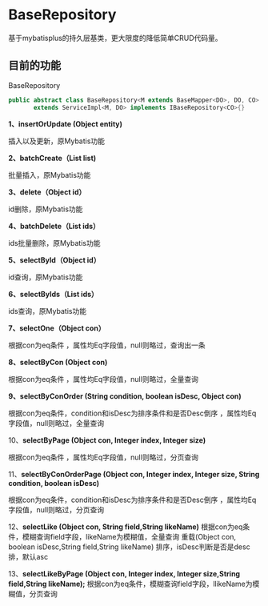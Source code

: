 # BaseRepository

基于mybatisplus的持久层基类，更大限度的降低简单CRUD代码量。

## 目前的功能

BaseRepository

```JAVA
public abstract class BaseRepository<M extends BaseMapper<DO>, DO, CO>
       extends ServiceImpl<M, DO> implements IBaseRepository<CO>{}
```



**1、insertOrUpdate (Object entity)**

插入以及更新，原Mybatis功能

**2、batchCreate（List list)**

批量插入，原Mybatis功能

**3、delete（Object id）**

id删除，原Mybatis功能

**4、batchDelete（List ids）**

ids批量删除，原Mybatis功能

**5、selectById（Object id）**

id查询，原Mybatis功能

**6、selectByIds（List ids）**

ids查询，原Mybatis功能

**7、selectOne（Object con）**

根据con为eq条件 ，属性均Eq字段值，null则略过，查询出一条

**8、selectByCon (Object con)**

根据con为eq条件 ，属性均Eq字段值，null则略过，全量查询

**9、selectByConOrder (String condition, boolean isDesc, Object con)**

根据con为eq条件，condition和isDesc为排序条件和是否Desc倒序 ，属性均Eq字段值，null则略过，全量查询

10、**selectByPage (Object con, Integer index, Integer size)**

根据con为eq条件 ，属性均Eq字段值，null则略过，分页查询

11、**selectByConOrderPage (Object con, Integer index, Integer size, String condition, boolean isDesc)**

根据con为eq条件，condition和isDesc为排序条件和是否Desc倒序 ，属性均Eq字段值，null则略过，分页查询

12、**selectLike (Object con, String field,String likeName)**
根据con为eq条件，模糊查询field字段，likeName为模糊值，全量查询
重载(Object con, boolean isDesc,String field,String likeName)
排序，isDesc判断是否是desc排，默认asc

13、**selectLikeByPage (Object con, Integer index, Integer size,String field,String likeName);**
根据con为eq条件，模糊查询field字段，llikeName为模糊值，分页查询